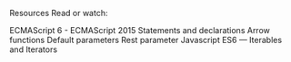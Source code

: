 Resources
Read or watch:

ECMAScript 6 - ECMAScript 2015
Statements and declarations
Arrow functions
Default parameters
Rest parameter
Javascript ES6 — Iterables and Iterators
